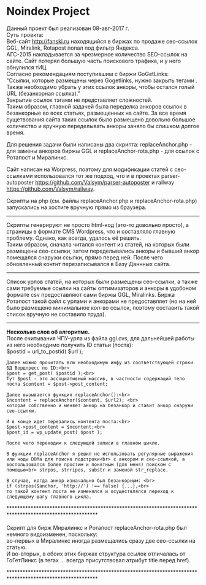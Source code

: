 # Noindex Project<br>

Данный проект был реализован 08-авг-2017 г.<br>
Суть проекта: <br>
Веб-сайт http://fanski.ru находящийся в биржах по продаже сео-ссылок GGL, Miralink, Rotapost попал под фильтр Яндекса.<br>
АГС-2015 накладывается за чрезмерное количество SEO-ссылок на сайте. Сайт потерял большую часть поискового трафика, и у него обнулился тИЦ.<br>
Согласно рекомендациям поступившим с биржи GoGetLinks:<br>
"Ссылки, которые размещены через Gogetlinks, нужно закрыть тегами <noindex></noindex>. Также необходимо убрать у этих ссылок анкоры, чтобы остался голый URL (безанкорная ссылка)."
<br> 
Закрытие ссылок тэгами <noindex></noindex> не представляет сложностей.<br>
Таким образом, главной задачей была переделка анкоров ссылок в безанкорные во всех статьях, размещенных на сайте. За все  время сущетвования сайта таких ссылок было размещено довольно большое количество и вручную переделывать анкоры заняло бы слишком долгое время.

Для решения задачи были написаны два скрипта: replaceAnchor.php - для замены анкоров биржы GGL и replaceAnchor-rota.php - для ссылок с Ротапост и Миралинкс.

Сайт написан на Worpress, поэтому для модификации статей с сео-ссылками использовался тот же подход, что и в проектах parser-autoposter https://github.com/Valsym/parser-autoposter и railway https://github.com/Valsym/railway.


Скрипты на php (см. файлы replaceAnchor.php и replaceAnchor-rota.php)  запускались на хостиге вручную прямо из браузера.<br> 
   *****************************************************************************************
   Скрипты генерируют не просто html-код (это-то довольно просто), а страницы в формате CMS Wordpress, что и составляло главную проблему. Однако, как всегда, удалось её решить. <br>
   Таким образом, сначала читался контент из статей, на которых были размещены сео-ссылки, затем переделывались анкоры и бывший анкор помещался снаружи ссылки, прямо перед ней. После чего обновленный контнт перезаписывался в Базу Даннных сайта.<br>
   *****************************************************************************************
   Список урлов статей, на которых были размещены сео-ссылки, а также сами требуемые ссылки на сайты оптимизаторов и анкоры в удобоном формате csv предоставляют сами биржы GGL, Miralinks. Биржа Ротапост такой файл с урлами и анкорами не предоставляет (но на ней было размещено минимальное кол-во ссылок, поэтому составить такой список вручную не составило труда).
   ************************************************************************************
   <b>Несколько слов об алгоритме.</b><br>
   После считывания ЧПУ-урла из файла ggl.cvs, для дальнейшей работы из него необходимо получить ID статьи (поста): <br>
	$postid = url_to_postid( $url );<br>
	
	Далее можно прочитать всю необходимую инфу из соответствующей строки БД Вордпресс по ID:<br>
	$post = get_post( $postid );<br>
	Тут $post - это ассоциативный массив, в частности содержащий тело поста $content = $post->post_content;
	
	Далее вызывается функция replaceAnchor():<br>
	$ncontent = replaceAnchor($content, $url2); <br>
	которая собственно и меняет анкор на безанкор и ставит анкор снаружи сео-ссылки.
	
	И в конце идет перезапись контента поста:<br>
	$post->post_content = $ncontent;<br>
	$post_id = wp_update_post( $post );
	
	После чего переходим к следующей записи в главном цикле.
	
	В функции replaceAnchor я решил не использовать регулярные выражения или ноды DOMа для поиска подстроки<br> с анкором и сео-ссылкой, а воспользовался более простим и понятным (для меня) поиском с помощью<br> strpos, strripos, substr и заменой str_replace.
	
	В случае, когда анкор изначально был безанкорным: <br>
	if (strpos($anchor, 'http://') !== false) {...},<br>
	то такой контент поста не изменялся и осуществлялся переход к следующему шагу главного цикла.
	
*********************************************************************************************************<br>	
   Скрипт для бирж Миралинкс и Ротапост replaceAnchor-rota.php был немного видоизменен, поскольку: <br>
   во-первых в Миралинкс иногда размещались сразу две сео-ссылки на статью. <br>
   И во-вторых, в обоих этих биржах структура ссылок отличалась от ГоГетЛинкс (в тегах <a >...</a> всегда присутствовал атрибут title перед href).
   
*********************************************************************************************************<br>

